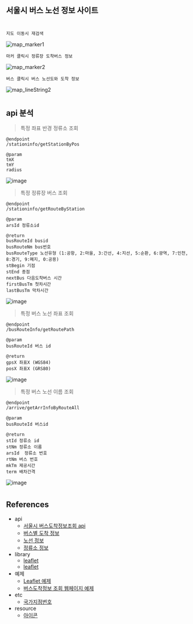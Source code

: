 ## 서울시 버스 노선 정보 사이트

#

`지도 이동시 재검색`

![map_marker1](https://user-images.githubusercontent.com/61821641/175223494-299a7a9c-73b4-4ca9-aebb-48b81ca89632.gif)

`마커 클릭시 정류장 도착버스 정보`

![map_marker2](https://user-images.githubusercontent.com/61821641/175223574-7a02f06f-f16a-45a5-8fe6-034ee9fefa2e.gif)

`버스 클릭시 버스 노선도와 도착 정보`

![map_lineString2](https://user-images.githubusercontent.com/61821641/175224631-384cb64a-a641-4294-81e4-5c2bdd431e11.gif)

#

## api 분석

> 특정 좌표 반경 정류소 조회

```
@endpoint
/stationinfo/getStationByPos

@param
tmX
tmY
radius
```

![image](https://user-images.githubusercontent.com/61821641/174729683-0b15b71a-d305-47ed-9755-5796037c2a1c.png)

> 특정 정류장 버스 조회

```
@endpoint
/stationinfo/getRouteByStation

@param
arsId 정류소id

@return
busRouteId busid
busRouteNm bus번호
busRouteType 노선유형 (1:공항, 2:마을, 3:간선, 4:지선, 5:순환, 6:광역, 7:인천, 8:경기, 9:폐지, 0:공용)
stBegin 기점
stEnd 종점
nextBus 다음도착버스 시간
firstBusTm 첫차시간
lastBusTm 막차시간
```

![image](https://user-images.githubusercontent.com/61821641/174707694-2e26e058-2029-4362-b0b0-b9458502550e.png)

> 특정 버스 노선 좌표 조회

```
@endpoint
/busRouteInfo/getRoutePath

@param
busRouteId 버스 id

@return
gpsX 좌표X (WGS84)
posX 좌표X (GRS80)
```

![image](https://user-images.githubusercontent.com/61821641/174707913-57d0c267-1251-4558-aad0-d9011f2b9a10.png)

> 특정 버스 노선 이름 조회

```
@endpoint
/arrive/getArrInfoByRouteAll

@param
busRouteId 버스id

@return
stId 정류소 id
stNm 정류소 이름
arsId  정류소 번호
rtNm 버스 번호
mkTm 제공시간
term 배차간격
```

![image](https://user-images.githubusercontent.com/61821641/174710018-a2173c30-47b7-4b5e-8254-97b1efeab894.png)

#

## References

- api
  - [서울시 버스도착정보조회 api](https://www.data.go.kr/data/15000314/openapi.do)
  - [버스별 도착 정보](http://api.bus.go.kr/contents/sub02/getArrInfoByRoute.html)
  - [노선 정보](http://api.bus.go.kr/contents/sub02/getBusRouteList.html)
  - [정류소 정보](http://api.bus.go.kr/contents/sub02/getStationByName.html)
- library
  - [leaflet](https://leafletjs.com/)
  - [leaflet](https://developers.arcgis.com/esri-leaflet/samples/)
- 예제
  - [Leaflet 예제](https://bryceyangs.github.io/study/2021/04/04/Library-Leaflet/)
  - [버스도착정보 조회 웹페이지 예제](https://doqtqu.tistory.com/245)
- etc
  - [국가지점번호](https://ch1517.github.io/CountryBranchCode/)
- resource
  - [아이콘](https://www.flaticon.com/search?word=bus)
